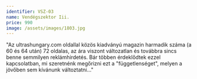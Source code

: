 ```yaml
---
identifier: VSZ-03
name: Vendégszektor Iii.
price: 990
image: /assets/images/1803.jpg
---
```

"Az ultrashungary.com oldallal közös kiadványú magazin harmadik száma (a 60 és 64 után) 72 oldalas, az ára viszont változatlan és továbbra sincs benne semmilyen reklámhirdetés. Bár többen érdeklődtek ezzel kapcsolatban, mi szeretnénk megőrizni ezt a "függetlenséget", melyen a jövőben sem kívánunk változtatni..."